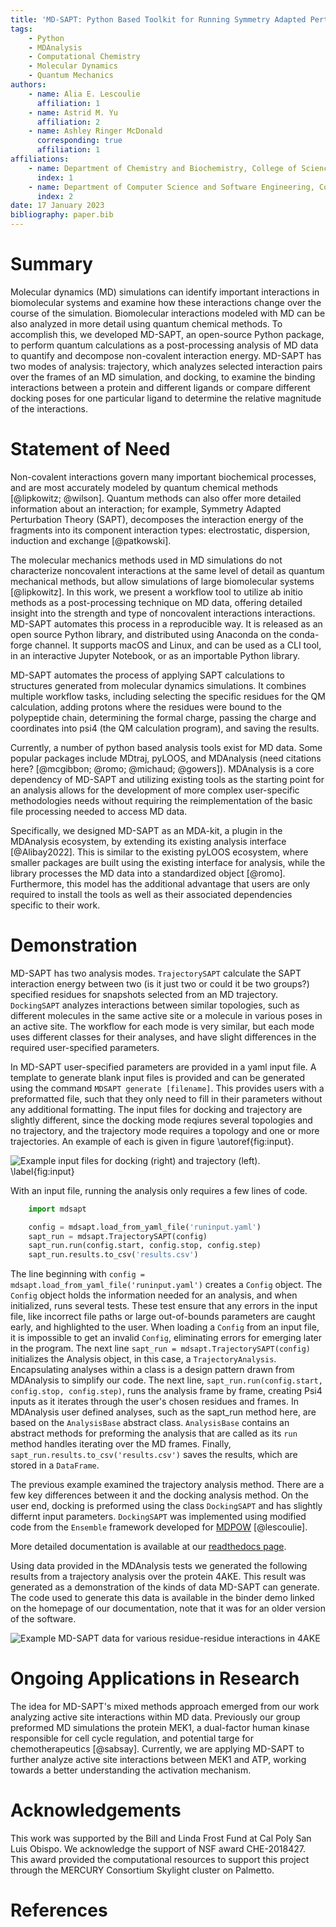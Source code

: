 ```yaml
---
title: 'MD-SAPT: Python Based Toolkit for Running Symmetry Adapted Perturbation Theory Calculations on Molecular Dynamics Trajectories'
tags:
    - Python
    - MDAnalysis
    - Computational Chemistry
    - Molecular Dynamics
    - Quantum Mechanics
authors:
    - name: Alia E. Lescoulie
      affiliation: 1
    - name: Astrid M. Yu
      affiliation: 2
    - name: Ashley Ringer McDonald
      corresponding: true
      affiliation: 1
affiliations:
    - name: Department of Chemistry and Biochemistry, College of Science and Mathematics, California Polytechnic State University, San Luis Obispo, CA, 93407 
      index: 1
    - name: Department of Computer Science and Software Engineering, College of Engineering, California Polytechnic State University, San Luis Obispo, CA, 93407 
      index: 2
date: 17 January 2023
bibliography: paper.bib
---
```


# Summary
Molecular dynamics (MD) simulations can identify important interactions in biomolecular systems and examine how these interactions change over the course of the simulation.
Biomolecular interactions modeled with MD can be also analyzed in more detail using quantum chemical methods. 
To accomplish this, we developed MD-SAPT, an open-source Python package, to perform quantum calculations as a post-processing analysis of MD data to quantify and decompose non-covalent interaction energy.
MD-SAPT has two modes of analysis: trajectory, which analyzes selected interaction pairs over the frames of an MD simulation, and docking, to examine the binding interactions between a protein and different ligands or compare different docking poses for one particular ligand to determine the relative magnitude of the interactions.

# Statement of Need
Non-covalent interactions govern many important biochemical processes, and are most accurately modeled by quantum chemical methods [@lipkowitz; @wilson].
Quantum methods can also offer more detailed information about an interaction; for example, 
Symmetry Adapted Perturbation Theory (SAPT), decomposes the interaction energy of the fragments into its component interaction types: electrostatic, dispersion, induction and exchange [@patkowski].

The molecular mechanics methods used in MD simulations do not characterize noncovalent interactions at the same level of detail as quantum mechanical methods, but allow simulations of large biomolecular systems [@lipkowitz].
In this work, we present a workflow tool to utilize ab initio methods as a post-processing technique on MD data, offering detailed insight into the strength and type of noncovalent interactions interactions.
MD-SAPT automates this process in a reproducible way.
It is released as an open source Python library, and distributed using Anaconda on the conda-forge channel.
It supports macOS and Linux, and can be used as a CLI tool, in an interactive Jupyter Notebook, or as an importable Python library. 

MD-SAPT automates the process of applying SAPT calculations to structures generated from molecular dynamics simulations.  It combines multiple workflow tasks, including selecting the specific residues for the QM calculation, adding protons where the residues were bound to the polypeptide chain, determining the formal charge, passing the charge and coordinates into psi4 (the QM calculation program), and saving the results. 

Currently, a number of python based analysis tools exist for MD data.  Some popular packages include 
MDtraj, pyLOOS, and MDAnalysis (need citations here? [@mcgibbon; @romo; @michaud; @gowers]).  MDAnalysis is a core dependency of MD-SAPT and utilizing existing tools as the starting point for an analysis allows for the development of more complex user-specific methodologies needs without requiring the reimplementation of the basic file processing needed to access MD data.

Specifically, we designed MD-SAPT as an MDA-kit, a plugin in the MDAnalysis ecosystem, by extending its existing analysis interface [@Alibay2022].
This is similar to the existing pyLOOS ecosystem, where smaller packages are built using the existing interface for analysis, while the library processes the MD data into a standardized object [@romo].
Furthermore, this model has the additional advantage that users are only required to install the tools as well as their associated dependencies specific to their work.

# Demonstration

MD-SAPT has two analysis modes. `TrajectorySAPT` calculate the SAPT interaction energy between two (is it just two or could it be two groups?) specified residues for snapshots selected from an MD trajectory. `DockingSAPT` analyzes interactions between similar topologies, such as different molecules in the same active site or a molecule in various poses in an active site.
The workflow for each mode is very similar, but each mode uses different classes for their analyses, and have slight differences in the required user-specified parameters.

In MD-SAPT user-specified parameters are provided in a yaml input file.
A template to generate blank input files is provided and can be generated using the command `MDSAPT generate [filename]`.
This provides users with a preformatted file, such that they only need to fill in their parameters without any additional formatting.
The input files for docking and trajectory are slightly different, since the docking mode reqiures several topologies and no trajectory, and the trajectory mode requires a topology and one or more trajectories. An example of each is given in figure \autoref{fig:input}.

![Example input files for docking (right) and trajectory (left). \label{fig:input}](figures/inputs.png)

With an input file, running the analysis only requires a few lines of code.

```Python
    import mdsapt

    config = mdsapt.load_from_yaml_file('runinput.yaml')
    sapt_run = mdsapt.TrajectorySAPT(config)
    sapt_run.run(config.start, config.stop, config.step)
    sapt_run.results.to_csv('results.csv')
```

The line beginning with  `config = mdsapt.load_from_yaml_file('runinput.yaml')` creates a `Config` object.
The `Config` object holds the information needed for an analysis, and when initialized, runs several tests.
These test ensure that any errors in the input file, like incorrect file paths or large out-of-bounds parameters are caught early, and highlighted to the user.
When loading a `Config` from an input file, it is impossible to get an invalid `Config`, eliminating errors for emerging later in the program. The next line `sapt_run = mdsapt.TrajectorySAPT(config)` initializes the Analysis object, in this case, a `TrajectoryAnalysis`.
Encapsulating analyses within a class is a design pattern drawn from MDAnalysis to simplify our code.
The next line, `sapt_run.run(config.start, config.stop, config.step)`, runs the analysis frame by frame, creating Psi4 inputs as it iterates through the user's chosen residues and frames.
In MDAnalysis user defined analyses, such as the sapt_run method here, are based on the `AnalysisBase` abstract class.
`AnalysisBase` contains an abstract methods for preforming the analysis that are called as its `run` method handles iterating over the MD frames.
Finally,  `sapt_run.results.to_csv('results.csv')` saves the results, which are stored in a `DataFrame`.

The previous example examined the trajectory analysis method.  There are a few key differences between it and the docking analysis method. On the user end, docking is preformed using the class `DockingSAPT` and has slightly differnt input parameters.
`DockingSAPT` was implemented using modified code from the `Ensemble` framework developed for [MDPOW](mdpow.readthedocs.io) [@lescoulie].

More detailed documentation is available at our [readthedocs page](mdsapt.readthedocs.io).

Using data provided in the MDAnalysis tests we generated the following results from a trajectory analysis over the protein 4AKE. This result was generated as a demonstration of the kinds of data MD-SAPT can generate. The code used to generate this data is available in the binder demo linked on the homepage of our documentation, note that it was for an older version of the software.

![Example MD-SAPT data for various residue-residue interactions in 4AKE](figures/demo.png)

# Ongoing Applications in Research

The idea for MD-SAPT's mixed methods approach emerged from our work analyzing active site interactions within MD data.
Previously our group preformed MD simulations the protein MEK1, a dual-factor human kinase responsible for cell cycle regulation, and potential targe for chemotherapeutics [@sabsay].
Currently, we are applying MD-SAPT to further analyze active site interactions between MEK1 and ATP, working towards a better understanding the activation mechanism.

# Acknowledgements

This work was supported by the Bill and Linda Frost Fund at Cal Poly San Luis Obispo.
We acknowledge the support of NSF award CHE-2018427. This award provided the computational resources to support this project through the MERCURY Consortium Skylight cluster on Palmetto.
# References
